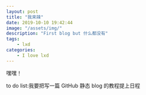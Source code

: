 ```yaml
---
layout: post
title: "我来辣"
date: 2019-10-10 19:42:44
image: "/assets/img/"
description: "First blog but 什么都没有"
tags:
    - lxd
categories:
    - I love lxd
---
```


嘿嘿！

to do list:我要把写一篇 GitHub 静态 blog 的教程提上日程
